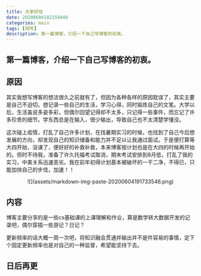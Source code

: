 ```yaml
---
title: 大家好哇
date: 20200604182159440
categories: main
tags: [胡写]
description: 第一篇博客，介绍一下自己写博客的初衷。
---
```

## 第一篇博客，介绍一下自己写博客的初衷。

## 原因
其实我想写博客的想法很久之前就有了，但因为各种各样的原因耽误了，其实主要是自己不迫切。想记录一些自己的生活，学习心得，同时锻炼自己的文笔。大学以后，生活虽说多姿多彩，但偶尔回望记得却不太多，只记得一些事件，而忘记了许多珍贵的细节。学东西总是在输入，很少输出，导致自己也不太清楚学懂没。

这次碰上疫情，打乱了自己许多计划，在找暑期实习的时候，也找到了自己今后想发展的方向，却发现自己的知识储备和能力并不足以让我通过面试。于是便打算等大四开始，没课了，便好好的补救补救，本来博客按计划也是在大四的时候再开始的。但时不待我，准备了许久托福考试取消，期末考试安排到8月低，打乱了我的实习，中美关系迅速恶劣。我在前年初得计划基本被破坏的一干二净，不得已，只能加快自己的步伐，加速！！

<center>![](assets/markdown-img-paste-20200604191733546.png)</center>

## 内容
博客主要分享的是一些cs基础课的上课理解和作业，算是数学转大数据开发的记录吧，偶尔穿插一些游记？日记？

更新频率的话大概一周一次吧，将知识融会贯通并输出并不是件容易的事情，定下个固定更新频率也是对自己的一种监督，希望能坚持下去。

## 日后再更

